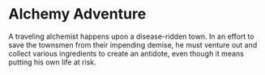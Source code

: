 # Alchemy Adventure
A traveling alchemist happens upon a disease-ridden town. In an effort to save the townsmen from their impending demise, he must venture out and collect various ingredients to create an antidote, even though it means putting his own life at risk. 
